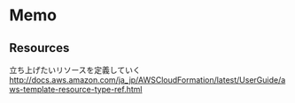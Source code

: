 # Memo

## Resources
立ち上げたいリソースを定義していく  
http://docs.aws.amazon.com/ja_jp/AWSCloudFormation/latest/UserGuide/aws-template-resource-type-ref.html  


